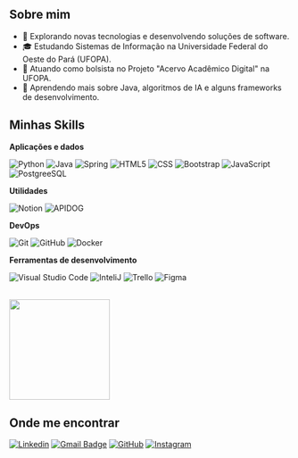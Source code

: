 
## Sobre mim

- 🤔 Explorando novas tecnologias e desenvolvendo soluções de software.
- 🎓 Estudando Sistemas de Informação na Universidade Federal do Oeste do Pará (UFOPA).
- 💼 Atuando como bolsista no Projeto "Acervo Acadêmico Digital" na UFOPA.
- 🌱 Aprendendo mais sobre Java, algoritmos de IA e alguns frameworks de desenvolvimento.

## Minhas Skills

**Aplicações e dados**

![Python](https://img.shields.io/badge/Python-14354C?style=for-the-badge&logo=python&logoColor=white)
![Java](https://img.shields.io/badge/Java-ED8B00?style=for-the-badge&logo=java&logoColor=white)
![Spring](https://img.shields.io/badge/Spring-6DB33F?style=for-the-badge&logo=spring&logoColor=white)
![HTML5](https://img.shields.io/badge/HTML5-E34F26?style=for-the-badge&logo=html5&logoColor=white)
![CSS](https://img.shields.io/badge/CSS3-1572B6?style=for-the-badge&logo=css3&logoColor=white)
![Bootstrap](https://img.shields.io/badge/Bootstrap-563D7C?style=for-the-badge&logo=bootstrap&logoColor=white)
![JavaScript](https://img.shields.io/badge/JavaScript-F7DF1E?style=for-the-badge&logo=javascript&logoColor=black)
![PostgreeSQL](https://img.shields.io/badge/PostgreSQL-316192?style=for-the-badge&logo=postgresql&logoColor=white)

**Utilidades**

![Notion](https://img.shields.io/badge/-Notion-333333?style=for-the-badge&logo=notion&logoColor=white)
![APIDOG](https://img.shields.io/badge/-APIDOG-333333?style=for-the-badge&logo=api&logoColor=white)


**DevOps**

![Git](https://img.shields.io/badge/-Git-333333?style=for-the-badge&logo=git)
![GitHub](https://img.shields.io/badge/-GitHub-333333?style=for-the-badge&logo=github)
![Docker](https://img.shields.io/badge/-Docker-333333?style=for-the-badge&logo=docker)

**Ferramentas de desenvolvimento**

![Visual Studio Code](https://img.shields.io/badge/-Visual%20Studio%20Code-333333?style=for-the-badge&logo=visual-studio-code&logoColor=007ACC)
![InteliJ](https://img.shields.io/badge/-Intellij-333333?style=for-the-badge&logo=intellij-idea&logoColor=00000)
![Trello](https://img.shields.io/badge/-Trello-333333?style=for-the-badge&logo=trello&logoColor=007ACC)
![Figma](https://img.shields.io/badge/-Figma-333333?style=for-the-badge&logo=figma&logoColor=007ACC)

<br/>

<a href="https://github.com/Harry120705" title="Perfil do Harry">
  <img height="180em" src="https://github-readme-stats.vercel.app/api?username=Harry120705&theme=dracula&show_icons=true" />
</a>

## Onde me encontrar

[![Linkedin](https://www.linkedin.com/in/harrison-carvalho-71309536b/overlay/about-this-profile/?lipi=urn%3Ali%3Apage%3Ad_flagship3_profile_view_base%3BUmMsOUhbR2GLrNahYZwmRA%3D%3D)](www.linkedin.com/in/harrison-carvalho-b19879291)
[![Gmail Badge](https://img.shields.io/badge/-hahcarvalho@gmail.com-006bed?style=for-the-badge&logo=Gmail&logoColor=white&link=mailto:hahcarvalho@gmail.com)](mailto:hahcarvalho@gmail.com)
[![GitHub](https://img.shields.io/badge/GitHub-100000?style=for-the-badge&logo=github&logoColor=white)](https://github.com/Harry120705)
[![Instagram](https://img.shields.io/badge/Instagram-E4405F?style=for-the-badge&logo=instagram&logoColor=white)](https://www.instagram.com/carvalho_0388/)
